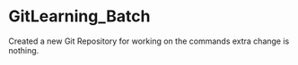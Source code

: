 # GitLearning_Batch
Created a new Git Repository for working on the commands
extra change is nothing.
